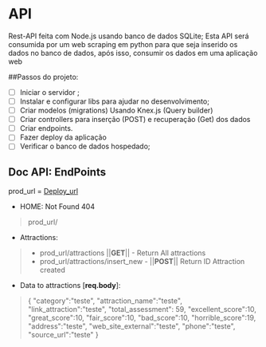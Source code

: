 # API
Rest-API feita com Node.js usando banco de dados SQLite;
Esta API será consumida por um web scraping em python para que seja inserido os dados no banco de dados, após isso, consumir os dados em uma aplicação web


##Passos do projeto:

- [ ] Iniciar o servidor ;
- [ ] Instalar e configurar libs para ajudar no desenvolvimento;
- [ ] Criar modelos (migrations) Usando Knex.js (Query builder)
- [ ] Criar controllers para inserção (POST) e recuperação (Get) dos dados
- [ ] Criar endpoints.
- [ ] Fazer deploy da aplicação
- [ ] Verificar o banco de dados hospedado;

## Doc API: EndPoints

prod_url = [Deploy_url](https://api-simbora.herokuapp.com/)

- HOME: Not Found 404

> prod_url/ 
- Attractions:

> - prod_url/attractions ||__GET__|| - Return All attractions
> - prod_url/attractions/insert_new - ||__POST__|| Return ID Attraction created

- Data to attractions [__req.body__]:
> {
>	"category":"teste",
    "attraction_name":"teste",
    "link_attraction":"teste",
    "total_assessment": 59,
    "excellent_score":10,
    "great_score":10,
    "fair_score":10,
    "bad_score":10,
    "horrible_score":19,
    "address":"teste",
    "web_site_external":"teste",
    "phone":"teste",
    "source_url":"teste"
>}  

